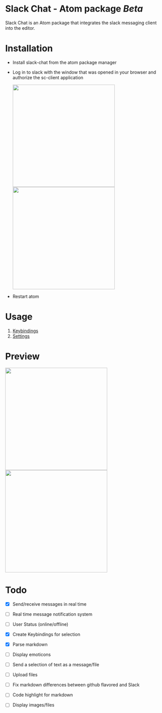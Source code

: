 
# Slack Chat - Atom package *Beta*

Slack Chat is an Atom package that integrates the slack messaging client into the editor.

# Installation
- Install slack-chat from the atom package manager
- Log in to slack with the window that was opened in your browser and authorize the sc-client application

  <img src="http://drive.google.com/uc?export=view&id=0B_FMiWCp_bLQems3NTlIUjlzWWM" width="325px" />
  <img src="http://drive.google.com/uc?export=view&id=0B_FMiWCp_bLQYm9HSi0xY2RMQVU" width="325px" />

- Restart atom

# Usage

1. [Keybindings](https://github.com/callahanrts/slack-chat/wiki/Slack-Chat-Keybindings)
1. [Settings]()


# Preview
<img src="http://drive.google.com/uc?export=view&id=0B_FMiWCp_bLQNlluR2MwRkNWVG8" width="325px" />
<img src="http://drive.google.com/uc?export=view&id=0B_FMiWCp_bLQOEM1ZjZvUDRhVEk" width="325px" />

# Todo
- [x] Send/receive messages in real time
- [ ] Real time message notification system
- [ ] User Status (online/offline)
- [x] Create Keybindings for selection
- [x] Parse markdown
- [ ] Display emoticons
- [ ] Send a selection of text as a message/file
- [ ] Upload files
- [ ] Fix markdown differences between github flavored and Slack
- [ ] Code highlight for markdown
- [ ] Display images/files

